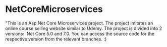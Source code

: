 # NetCoreMicroservices
"This is an Asp.Net Core Microservices project. The project imitates an online course selling website similar to Udemy. The project is divided into 2 versions: .Net Core 5.0 and 7.0. You can access the source code for the respective version from the relevant branches. :)
